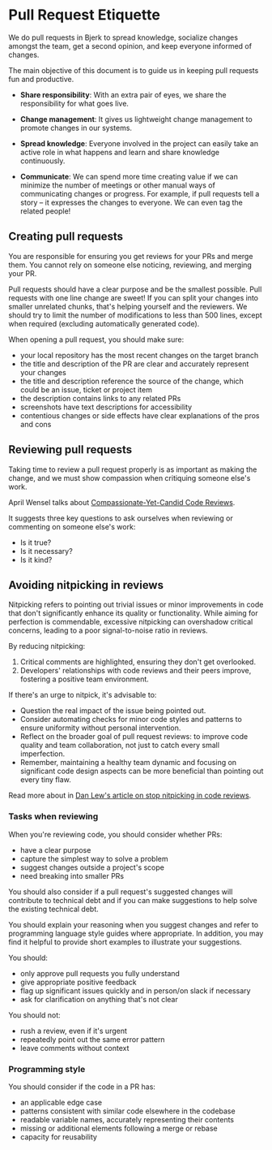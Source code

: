 # Pull Request Etiquette

We do pull requests in Bjerk to spread knowledge, socialize changes amongst the
team, get a second opinion, and keep everyone informed of changes.

The main objective of this document is to guide us in keeping pull requests fun
and productive.

- **Share responsibility**: With an extra pair of eyes, we share the
  responsibility for what goes live.

- **Change management**: It gives us lightweight change management to promote
  changes in our systems.

- **Spread knowledge**: Everyone involved in the project can easily take an
  active role in what happens and learn and share knowledge continuously.

- **Communicate**: We can spend more time creating value if we can minimize the
  number of meetings or other manual ways of communicating changes or progress.
  For example, if pull requests tell a story – it expresses the changes to
  everyone. We can even tag the related people!

## Creating pull requests

You are responsible for ensuring you get reviews for your PRs and merge them.
You cannot rely on someone else noticing, reviewing, and merging your PR.

Pull requests should have a clear purpose and be the smallest possible. Pull
requests with one line change are sweet! If you can split your changes into
smaller unrelated chunks, that's helping yourself and the reviewers. We should
try to limit the number of modifications to less than 500 lines, except when
required (excluding automatically generated code).

When opening a pull request, you should make sure:

- your local repository has the most recent changes on the target branch
- the title and description of the PR are clear and accurately represent your
  changes
- the title and description reference the source of the change, which could be
  an issue, ticket or project item
- the description contains links to any related PRs
- screenshots have text descriptions for accessibility
- contentious changes or side effects have clear explanations of the pros and
  cons

## Reviewing pull requests

Taking time to review a pull request properly is as important as making the
change, and we must show compassion when critiquing someone else's work.

April Wensel talks about
[Compassionate-Yet-Candid Code Reviews](https://www.youtube.com/watch?v=Ea8EiIPZvh0).

It suggests three key questions to ask ourselves when reviewing or commenting on
someone else's work:

- Is it true?
- Is it necessary?
- Is it kind?

## Avoiding nitpicking in reviews

Nitpicking refers to pointing out trivial issues or minor improvements in code
that don't significantly enhance its quality or functionality. While aiming for
perfection is commendable, excessive nitpicking can overshadow critical
concerns, leading to a poor signal-to-noise ratio in reviews.

By reducing nitpicking:

1. Critical comments are highlighted, ensuring they don't get overlooked.
2. Developers' relationships with code reviews and their peers improve,
   fostering a positive team environment.

If there's an urge to nitpick, it's advisable to:

- Question the real impact of the issue being pointed out.
- Consider automating checks for minor code styles and patterns to ensure
  uniformity without personal intervention.
- Reflect on the broader goal of pull request reviews: to improve code quality
  and team collaboration, not just to catch every small imperfection.
- Remember, maintaining a healthy team dynamic and focusing on significant code
  design aspects can be more beneficial than pointing out every tiny flaw.

Read more about in [Dan Lew's article on stop nitpicking in code
reviews][nitpicky].

[nitpicky]: https://blog.danlew.net/2021/02/23/stop-nitpicking-in-code-reviews/

### Tasks when reviewing

When you're reviewing code, you should consider whether PRs:

- have a clear purpose
- capture the simplest way to solve a problem
- suggest changes outside a project's scope
- need breaking into smaller PRs

You should also consider if a pull request's suggested changes will contribute
to technical debt and if you can make suggestions to help solve the existing
technical debt.

You should explain your reasoning when you suggest changes and refer to
programming language style guides where appropriate. In addition, you may find
it helpful to provide short examples to illustrate your suggestions.

You should:

- only approve pull requests you fully understand
- give appropriate positive feedback
- flag up significant issues quickly and in person/on slack if necessary
- ask for clarification on anything that's not clear

You should not:

- rush a review, even if it's urgent
- repeatedly point out the same error pattern
- leave comments without context

### Programming style

You should consider if the code in a PR has:

- an applicable edge case
- patterns consistent with similar code elsewhere in the codebase
- readable variable names, accurately representing their contents
- missing or additional elements following a merge or rebase
- capacity for reusability
